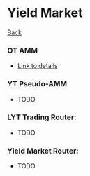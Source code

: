 # Yield Market
[Back](PendleV2.md)

### OT AMM
* [Link to details](OT_AMM.md)

### YT Pseudo-AMM
* TODO

### LYT Trading Router:
* TODO
  
### Yield Market Router:
* TODO

